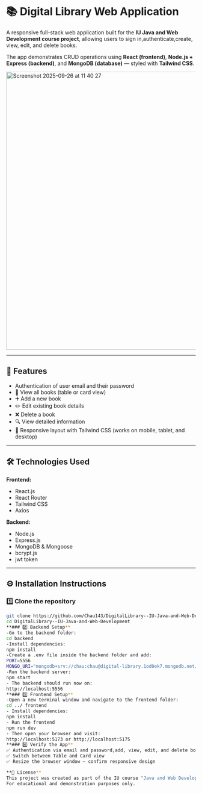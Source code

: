 # 📚 Digital Library Web Application

A responsive full-stack web application built for the **IU Java and Web Development course project**, allowing users to sign in,authenticate,create, view, edit, and delete books.  

The app demonstrates CRUD operations using **React (frontend)**, **Node.js + Express (backend)**, and **MongoDB (database)** — styled with **Tailwind CSS**.

<img width="1428" height="739" alt="Screenshot 2025-09-26 at 11 40 27" src="https://github.com/user-attachments/assets/5f566356-c4c3-442f-a260-742358ed0683" />



---




## 🚀 Features

- Authentication of user email and their password
- 📖 View all books (table or card view)
- ➕ Add a new book
- ✏️ Edit existing book details
- ❌ Delete a book
- 🔍 View detailed information
- 🎨 Responsive layout with Tailwind CSS (works on mobile, tablet, and desktop)

---

## 🛠️ Technologies Used

**Frontend:**
- React.js  
- React Router  
- Tailwind CSS  
- Axios  

**Backend:**
- Node.js  
- Express.js  
- MongoDB & Mongoose
- bcrypt.js
- jwt token 

---

## ⚙️ Installation Instructions

### 1️⃣ Clone the repository
```bash
git clone https://github.com/Chau143/DigitalLibrary--IU-Java-and-Web-Development.git
cd DigitalLibrary--IU-Java-and-Web-Development
**### 2️⃣ Backend Setup**
-Go to the backend folder: 
cd backend
-Install dependencies:
npm install
-Create a .env file inside the backend folder and add:
PORT=5556
MONGO_URI="mongodb+srv://chau:chau@digital-library.1od0ek7.mongodb.net/?retryWrites=true&w=majority&appName=Digital-Library"
-Run the backend server:
npm start
- The backend should run now on:
http://localhost:5556
**### 3️⃣ Frontend Setup**
-Open a new terminal window and navigate to the frontend folder:
cd ../ frontend
- Install dependencies:
npm install
- Run the frontend
npm run dev
- Then open your browser and visit:
http://localhost:5173 or http://localhost:5175 
**### 4️⃣ Verify the App**
✅ Authentication via email and password,add, view, edit, and delete books
✅ Switch between Table and Card view
✅ Resize the browser window — confirm responsive design

**📜 License**
This project was created as part of the IU course "Java and Web Development".
For educational and demonstration purposes only.



